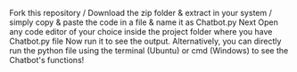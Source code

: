 Fork this repository / Download the zip folder & extract in your system / simply copy & paste the code in a file & name it as Chatbot.py
Next Open any code editor of your choice inside the project folder where you have Chatbot.py file
Now run it to see the output.
Alternatively, you can directly run the python file using the terminal (Ubuntu) or cmd (Windows) to see the Chatbot's functions!
